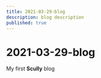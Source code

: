 ```yaml
---
title: 2021-03-29-blog
description: blog description
published: true
---
```


# 2021-03-29-blog

My first **Scully** blog
